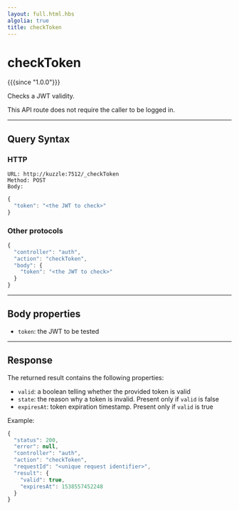 ```yaml
---
layout: full.html.hbs
algolia: true
title: checkToken
---
```


# checkToken

{{{since "1.0.0"}}}

Checks a JWT validity.

This API route does not require the caller to be logged in.

---

## Query Syntax

### HTTP

```http
URL: http://kuzzle:7512/_checkToken
Method: POST  
Body:  
```

```js
{
  "token": "<the JWT to check>"
}
```

### Other protocols

```js
{
  "controller": "auth",
  "action": "checkToken",
  "body": {
    "token": "<the JWT to check>"
  }
}
```

---

## Body properties

* `token`: the JWT to be tested

---

## Response

The returned result contains the following properties:

* `valid`: a boolean telling whether the provided token is valid
* `state`: the reason why a token is invalid. Present only if `valid` is false
* `expiresAt`: token expiration timestamp. Present only if `valid` is true

Example:

```js
{
  "status": 200,
  "error": null,
  "controller": "auth",
  "action": "checkToken",
  "requestId": "<unique request identifier>",
  "result": {
    "valid": true,
    "expiresAt": 1538557452248
  }
}
```
